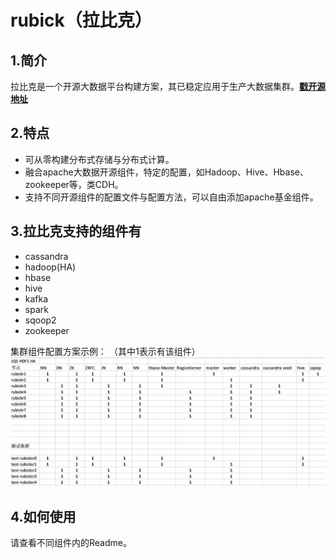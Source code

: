# rubick（拉比克）
## 1.简介
拉比克是一个开源大数据平台构建方案，其已稳定应用于生产大数据集群。[**戳开源地址**](https://github.com/vbay/rubick)
## 2.特点

- 可从零构建分布式存储与分布式计算。
- 融合apache大数据开源组件，特定的配置，如Hadoop、Hive、Hbase、zookeeper等，类CDH。
- 支持不同开源组件的配置文件与配置方法，可以自由添加apache基金组件。

## 3.拉比克支持的组件有

- cassandra
- hadoop(HA)
- hbase
- hive
- kafka
- spark
- sqoop2
- zookeeper

集群组件配置方案示例：
（其中1表示有该组件）
![](resource/image/rubick-schema.png)



## 4.如何使用
请查看不同组件内的Readme。
